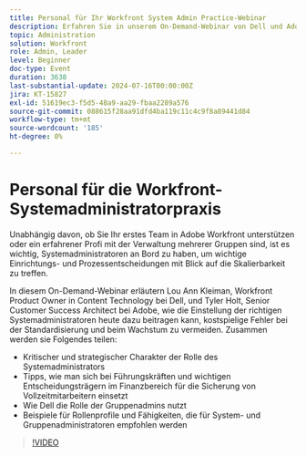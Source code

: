 ```yaml
---
title: Personal für Ihr Workfront System Admin Practice-Webinar
description: Erfahren Sie in unserem On-Demand-Webinar von Dell und Adobe Workfront-Experten, welche strategische Bedeutung Systemadministratoren haben. Hier finden Sie Tipps zum Schutz der Vollzeit-Mitarbeiterzahl, zur Nutzung der Gruppenadministratorrolle und zur Definition von Rollenprofilen für eine effektive Einrichtung und Skalierbarkeit in Adobe Workfront.
topic: Administration
solution: Workfront
role: Admin, Leader
level: Beginner
doc-type: Event
duration: 3638
last-substantial-update: 2024-07-16T00:00:00Z
jira: KT-15827
exl-id: 51619ec3-f5d5-48a9-aa29-fbaa2289a576
source-git-commit: 088615f28aa91dfd4ba119c11c4c9f8a89441d84
workflow-type: tm+mt
source-wordcount: '185'
ht-degree: 0%

---
```


# Personal für die Workfront-Systemadministratorpraxis

Unabhängig davon, ob Sie Ihr erstes Team in Adobe Workfront unterstützen oder ein erfahrener Profi mit der Verwaltung mehrerer Gruppen sind, ist es wichtig, Systemadministratoren an Bord zu haben, um wichtige Einrichtungs- und Prozessentscheidungen mit Blick auf die Skalierbarkeit zu treffen.

In diesem On-Demand-Webinar erläutern Lou Ann Kleiman, Workfront Product Owner in Content Technology bei Dell, und Tyler Holt, Senior Customer Success Architect bei Adobe, wie die Einstellung der richtigen Systemadministratoren heute dazu beitragen kann, kostspielige Fehler bei der Standardisierung und beim Wachstum zu vermeiden.  Zusammen werden sie Folgendes teilen:

* Kritischer und strategischer Charakter der Rolle des Systemadministrators
* Tipps, wie man sich bei Führungskräften und wichtigen Entscheidungsträgern im Finanzbereich für die Sicherung von Vollzeitmitarbeitern einsetzt
* Wie Dell die Rolle der Gruppenadmins nutzt
* Beispiele für Rollenprofile und Fähigkeiten, die für System- und Gruppenadministratoren empfohlen werden

>[!VIDEO](https://video.tv.adobe.com/v/3431021/?learn=on)
